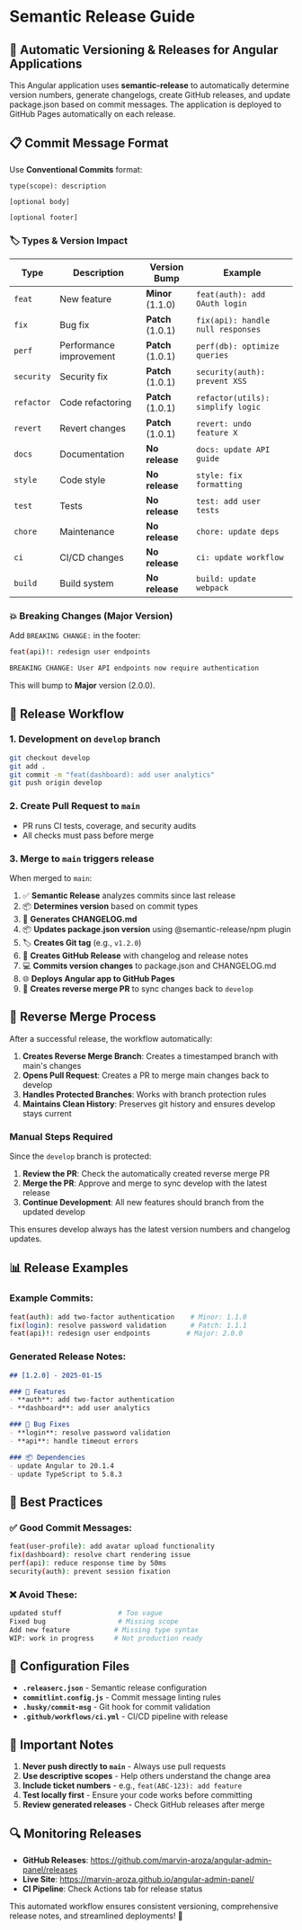 # Semantic Release Guide

## 🚀 Automatic Versioning & Releases for Angular Applications

This Angular application uses **semantic-release** to automatically determine version numbers, generate changelogs, create GitHub releases, and update package.json based on commit messages. The application is deployed to GitHub Pages automatically on each release.

## 📋 Commit Message Format

Use **Conventional Commits** format:

```
type(scope): description

[optional body]

[optional footer]
```

### 🏷️ Types & Version Impact

| Type | Description | Version Bump | Example |
|------|-------------|--------------|---------|
| `feat` | New feature | **Minor** (1.1.0) | `feat(auth): add OAuth login` |
| `fix` | Bug fix | **Patch** (1.0.1) | `fix(api): handle null responses` |
| `perf` | Performance improvement | **Patch** (1.0.1) | `perf(db): optimize queries` |
| `security` | Security fix | **Patch** (1.0.1) | `security(auth): prevent XSS` |
| `refactor` | Code refactoring | **Patch** (1.0.1) | `refactor(utils): simplify logic` |
| `revert` | Revert changes | **Patch** (1.0.1) | `revert: undo feature X` |
| `docs` | Documentation | **No release** | `docs: update API guide` |
| `style` | Code style | **No release** | `style: fix formatting` |
| `test` | Tests | **No release** | `test: add user tests` |
| `chore` | Maintenance | **No release** | `chore: update deps` |
| `ci` | CI/CD changes | **No release** | `ci: update workflow` |
| `build` | Build system | **No release** | `build: update webpack` |

### 💥 Breaking Changes (Major Version)

Add `BREAKING CHANGE:` in the footer:

```bash
feat(api)!: redesign user endpoints

BREAKING CHANGE: User API endpoints now require authentication
```

This will bump to **Major** version (2.0.0).

## 🔄 Release Workflow

### 1. **Development on `develop` branch**
```bash
git checkout develop
git add .
git commit -m "feat(dashboard): add user analytics"
git push origin develop
```

### 2. **Create Pull Request to `main`**
- PR runs CI tests, coverage, and security audits
- All checks must pass before merge

### 3. **Merge to `main` triggers release**
When merged to `main`:
1. ✅ **Semantic Release** analyzes commits since last release
2. 📦 **Determines version** based on commit types
3. 📝 **Generates CHANGELOG.md** 
4. 📦 **Updates package.json version** using @semantic-release/npm plugin
5. 🏷️ **Creates Git tag** (e.g., `v1.2.0`)
6. 🚀 **Creates GitHub Release** with changelog and release notes
7. 💻 **Commits version changes** to package.json and CHANGELOG.md
8. 🌐 **Deploys Angular app to GitHub Pages**
8. 🔄 **Creates reverse merge PR** to sync changes back to `develop`

## 🔄 Reverse Merge Process

After a successful release, the workflow automatically:

1. **Creates Reverse Merge Branch**: Creates a timestamped branch with main's changes
2. **Opens Pull Request**: Creates a PR to merge main changes back to develop  
3. **Handles Protected Branches**: Works with branch protection rules
4. **Maintains Clean History**: Preserves git history and ensures develop stays current

### Manual Steps Required

Since the `develop` branch is protected:

1. **Review the PR**: Check the automatically created reverse merge PR
2. **Merge the PR**: Approve and merge to sync develop with the latest release
3. **Continue Development**: All new features should branch from the updated develop

This ensures develop always has the latest version numbers and changelog updates.

## 📊 Release Examples

### Example Commits:
```bash
feat(auth): add two-factor authentication    # Minor: 1.1.0
fix(login): resolve password validation      # Patch: 1.1.1
feat(api)!: redesign user endpoints         # Major: 2.0.0
```

### Generated Release Notes:
```markdown
## [1.2.0] - 2025-01-15

### 🚀 Features
- **auth**: add two-factor authentication
- **dashboard**: add user analytics

### 🐛 Bug Fixes  
- **login**: resolve password validation
- **api**: handle timeout errors

### 📦 Dependencies
- update Angular to 20.1.4
- update TypeScript to 5.8.3
```

## 🎯 Best Practices

### ✅ Good Commit Messages:
```bash
feat(user-profile): add avatar upload functionality
fix(dashboard): resolve chart rendering issue  
perf(api): reduce response time by 50ms
security(auth): prevent session fixation
```

### ❌ Avoid These:
```bash
updated stuff              # Too vague
Fixed bug                  # Missing scope
Add new feature           # Missing type syntax
WIP: work in progress     # Not production ready
```

## 🔧 Configuration Files

- **`.releaserc.json`** - Semantic release configuration
- **`commitlint.config.js`** - Commit message linting rules
- **`.husky/commit-msg`** - Git hook for commit validation
- **`.github/workflows/ci.yml`** - CI/CD pipeline with release

## 🚨 Important Notes

1. **Never push directly to `main`** - Always use pull requests
2. **Use descriptive scopes** - Help others understand the change area
3. **Include ticket numbers** - e.g., `feat(ABC-123): add feature`
4. **Test locally first** - Ensure your code works before committing
5. **Review generated releases** - Check GitHub releases after merge

## 🔍 Monitoring Releases

- **GitHub Releases**: https://github.com/marvin-aroza/angular-admin-panel/releases
- **Live Site**: https://marvin-aroza.github.io/angular-admin-panel/
- **CI Pipeline**: Check Actions tab for release status

This automated workflow ensures consistent versioning, comprehensive release notes, and streamlined deployments! 🎉
